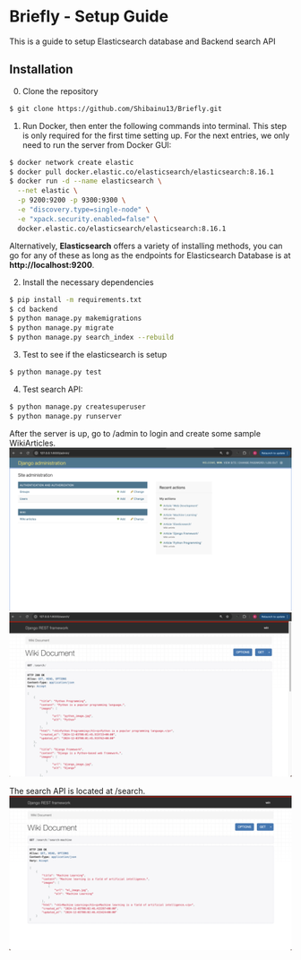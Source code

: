 # **Briefly - Setup Guide**

This is a guide to setup Elasticsearch database and Backend search API

## Installation

0. Clone the repository
```bash
$ git clone https://github.com/Shibainu13/Briefly.git
```

1. Run Docker, then enter the following commands into terminal. This step is only required for the first time setting up. For the next entries, we only need to run the server from Docker GUI:
```bash
$ docker network create elastic
$ docker pull docker.elastic.co/elasticsearch/elasticsearch:8.16.1
$ docker run -d --name elasticsearch \
  --net elastic \
  -p 9200:9200 -p 9300:9300 \
  -e "discovery.type=single-node" \
  -e "xpack.security.enabled=false" \
  docker.elastic.co/elasticsearch/elasticsearch:8.16.1
```
Alternatively, **Elasticsearch** offers a variety of installing methods, you can go for any of these as long as the endpoints for Elasticsearch Database is at **http://localhost:9200**.

2. Install the necessary dependencies
```bash
$ pip install -m requirements.txt
$ cd backend
$ python manage.py makemigrations
$ python manage.py migrate
$ python manage.py search_index --rebuild
```

3. Test to see if the elasticsearch is setup
```bash
$ python manage.py test
```

4. Test search API:
```bash
$ python manage.py createsuperuser
$ python manage.py runserver
```
After the server is up, go to /admin to login and create some sample WikiArticles.
![image](assets/adminpage.png)
![image](assets/searchdemo1.png)

The search API is located at /search.
![image](assets/searchdemo2.png)
